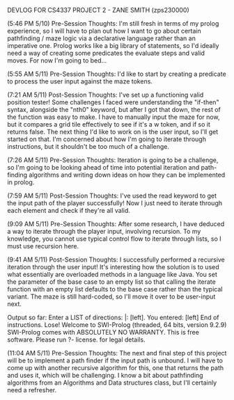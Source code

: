 DEVLOG FOR CS4337 PROJECT 2 - ZANE SMITH (zps230000)

(5:46 PM 5/10) Pre-Session Thoughts: I'm still fresh in terms of my prolog experience, so I will have to plan out how I want to go about certain pathfinding / maze logic via a declarative language rather than an imperative one.
Prolog works like a big library of statements, so I'd ideally need a way of creating some predicates the evaluate steps and valid moves. For now I'm going to bed...

(5:55 AM 5/11) Pre-Session Thoughts: I'd like to start by creating a predicate to process the user input against the maze tokens.

(7:21 AM 5/11) Post-Session Thoughts: I've set up a functioning valid position tester! Some challenges I faced were understanding the "if-then" syntax, alongside the "nth0" keyword, but after I got that down, the rest of the function was easy to make.
I have to manually input the maze for now, but it compares a grid tile effectively to see if it's a w token, and if so it returns false. The next thing I'd like to work on is the user input, so I'll get started on that. 
I'm concerned about how I'm going to iterate through instructions, but it shouldn't be too much of a challenge.

(7:26 AM 5/11) Pre-Session Thoughts: Iteration is going to be a challenge, so I'm going to be looking ahead of time into potential iteration and path-finding algorithms and writing down ideas on how they can be implemented in prolog.

(7:59 AM 5/11) Post-Session Thoughts: I've used the read keyword to get the input path of the player successfully! Now I just need to iterate through each element and check if they're all valid.

(9:09 AM 5/11) Pre-Session Thoughts: After some research, I have deduced a way to iterate through the player input, involving recursion. To my knowledge, you cannot use typical control flow to iterate
through lists, so I must use recursion here. 

(9:41 AM 5/11) Post-Session Thoughts: I successfully performed a recursive iteration through the user input! It's interesting how the solution is to used what essentially are overloaded methods in a language like Java.
You set the parameter of the base case to an empty list so that calling the iterate function with an empty list defaults to the base case rather than the typical variant. The maze is still hard-coded, so I'll move
it over to be user-input next.

Output so far:
Enter a LIST of directions:
|: [left].
You entered: [left]
End of instructions.
Lose!
Welcome to SWI-Prolog (threaded, 64 bits, version 9.2.9)
SWI-Prolog comes with ABSOLUTELY NO WARRANTY. This is free software.
Please run ?- license. for legal details.

(11:04 AM 5/11) Pre-Session Thoughts: The next and final step of this project will be to implement a path finder if the input path is unbound. I will have to come up with another recursive algorithm for this, one that
returns the path and uses it, which will be challenging. I know a bit about pathfinding algorithms from an Algorithms and Data structures class, but I'll certainly need a refresher.
